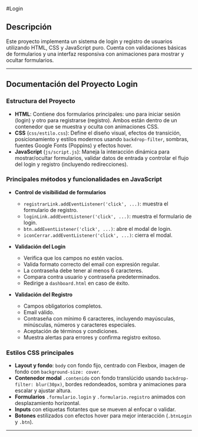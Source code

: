 #Login

## Descripción
Este proyecto implementa un sistema de login y registro de usuarios utilizando HTML, CSS y JavaScript puro. Cuenta con validaciones básicas de formularios y una interfaz responsiva con animaciones para mostrar y ocultar formularios.

---

## Documentación del Proyecto Login

### Estructura del Proyecto
- **HTML**: Contiene dos formularios principales: uno para iniciar sesión (login) y otro para registrarse (registro). Ambos están dentro de un contenedor que se muestra y oculta con animaciones CSS.
- **CSS** (`css/estilo.css`): Define el diseño visual, efectos de transición, posicionamiento y estilos modernos usando `backdrop-filter`, sombras, fuentes Google Fonts (Poppins) y efectos hover.
- **JavaScript** (`js/script.js`): Maneja la interacción dinámica para mostrar/ocultar formularios, validar datos de entrada y controlar el flujo del login y registro (incluyendo redirecciones).

### Principales métodos y funcionalidades en JavaScript

- **Control de visibilidad de formularios**
  - `registrarLink.addEventListener('click', ...)`: muestra el formulario de registro.
  - `loginLink.addEventListener('click', ...)`: muestra el formulario de login.
  - `btn.addEventListener('click', ...)`: abre el modal de login.
  - `iconCerrar.addEventListener('click', ...)`: cierra el modal.

- **Validación del Login**
  - Verifica que los campos no estén vacíos.
  - Valida formato correcto del email con expresión regular.
  - La contraseña debe tener al menos 6 caracteres.
  - Compara contra usuario y contraseña predeterminados.
  - Redirige a `dashboard.html` en caso de éxito.

- **Validación del Registro**
  - Campos obligatorios completos.
  - Email válido.
  - Contraseña con mínimo 6 caracteres, incluyendo mayúsculas, minúsculas, números y caracteres especiales.
  - Aceptación de términos y condiciones.
  - Muestra alertas para errores y confirma registro exitoso.

### Estilos CSS principales

- **Layout y fondo**: `body` con fondo fijo, centrado con Flexbox, imagen de fondo con `background-size: cover`.
- **Contenedor modal** `.contenido` con fondo translúcido usando `backdrop-filter: blur(30px)`, bordes redondeados, sombra y animaciones para escalar y ajustar altura.
- **Formularios** `.formulario.login` y `.formulario.registro` animados con desplazamiento horizontal.
- **Inputs** con etiquetas flotantes que se mueven al enfocar o validar.
- **Botones** estilizados con efectos hover para mejor interacción (`.btnLogin` y `.btn`).

---

